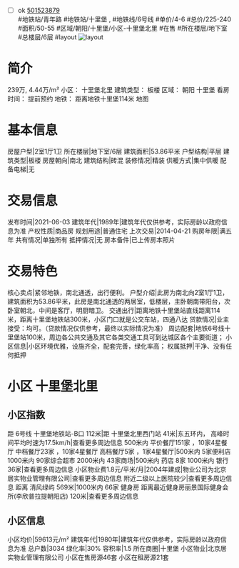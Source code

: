 - [ ] ok [501523879](https://bj.5i5j.com/ershoufang/501523879.html)  
 #地铁站/青年路 #地铁站/十里堡 ,  #地铁线/6号线
#单价/4-6 #总价/225-240 #面积/50-55   #区域/朝阳/十里堡/小区-十里堡北里 #在售 #所在楼层/地下室 #总楼层/6层 #layout 
![layout](http://image2a.5i5j.com/bdir/layout/85128.jpg_P5.jpg) 
# 简介 
 239万,  4.44万/m² 
小区： 十里堡北里
建筑类型： 板楼
区域： 朝阳 十里堡
看房时间： 提前预约
地铁： 距离地铁十里堡114米 地图
# 基本信息 
 房屋户型|2室1厅1卫
所在楼层|地下室/6层
建筑面积|53.86平米
户型结构|平层
建筑类型|板楼
房屋朝向|南北
建筑结构|砖混
装修情况|精装
供暖方式|集中供暖
配备电梯|无
# 交易信息 
 发布时间|2021-06-03
建筑年代|1989年|建筑年代仅供参考，实际房龄以政府信息为准
产权性质|商品房
规划用途|普通住宅
上次交易|2014-04-21
购房年限|满五年
共有情况|单独所有
抵押情况|无
房本备件|已上传房本照片
# 交易特色 
 核心卖点|紧邻地铁，南北通透，出行便利。
户型介绍|此房为南北向2室1厅1卫，建筑面积为53.86平米，此房是南北通透的两居室，低楼层，主卧朝南带阳台，次卧室朝北，中间是客厅，明厨暗卫。
交通出行|距离地铁十里堡站直线距离114米，距离十里堡地铁站300米，小区门口就是公交车站，四通八达
贷款情况|业主接受：均可。（贷款情况仅供参考，最终以实际情况为准）
周边配套|地铁6号线十里堡站100米，周边各公共交通及其它各类交通工具可到达城区各个主要街道；
小区信息|小区环境优雅，设施齐全，配套完善，绿化率高；
权属抵押|干净、没有任何抵押
# 小区 十里堡北里
## 小区指数 
 距 6号线 十里堡地铁站-B口 112米|距 十里堡北里西门站 41米|东五环内， 高峰时间平均时速为17.5km/h|查看更多周边信息
500米内 平价餐厅151家 ，10家4星餐厅
中档餐厅23家 ，10家4星餐厅
高档餐厅5家 ，1家4星餐厅|500米内 5家便利店
1000米内 90家综合超市
2000米内 43家商场|500米内 药店 8家
1000米内 银行 36家|查看更多周边信息
小区物业费1.8元/平米/月|2004年建成|物业公司为北京居实物业管理有限公司|查看更多周边信息
附近二级以上医院较少|查看更多周边信息
距离 清风绿屿 569米|1000米内 66家 健身房
距离最近健身房丽景国际健身会所(李欣普拉提朝阳店) 120米|查看更多周边信息
## 小区信息 
 小区均价|59613元/m²
建筑年代|1980年|建筑年代仅供参考，实际房龄以政府信息为准
总户数|3034
绿化率|30%
容积率|1.5
所在商圈|十里堡
小区物业|北京居实物业管理有限公司
小区在售房源46套
小区在租房源21套
